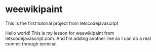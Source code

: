 weewikipaint
============

This is the first tutorial project from letscodejavascript

Hello world! This is my lesson for weewikipaint from letscodejavascript.com.
And I'm adding another line so I can do a real commit through terminal.
